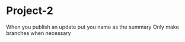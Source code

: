 # Project-2
When you publish an update put you name as the summary
Only make branches when necessary
